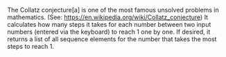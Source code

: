 The Collatz conjecture[a] is one of the most famous unsolved problems in mathematics. (See: https://en.wikipedia.org/wiki/Collatz_conjecture)
It calculates how many steps it takes for each number between two input numbers (entered via the keyboard) to reach 1 one by one.
If desired, it returns a list of all sequence elements for the number that takes the most steps to reach 1.
